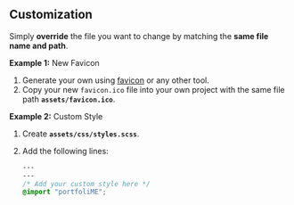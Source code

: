 ## Customization

Simply **override** the file you want to change by matching the **same file name and path**.  

**Example 1:** New Favicon

1. Generate your own using [favicon](https://favicon.io/) or any other tool.
1. Copy your new `favicon.ico` file into your own project with the same file path **`assets/favicon.ico`**.

**Example 2:** Custom Style

1. Create **`assets/css/styles.scss`**.
1. Add the following lines:

    ```css
    ---
    ---
    /* Add your custom style here */
    @import "portfoliME";
    ```
